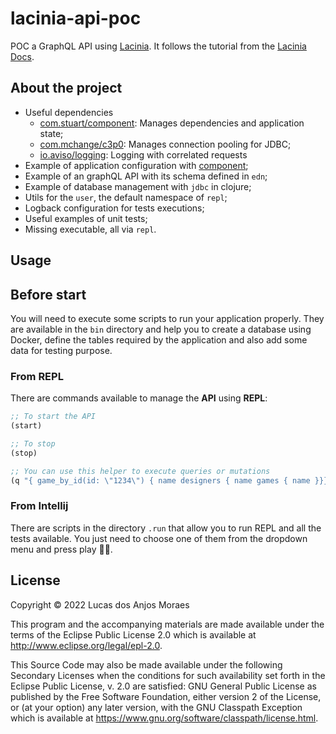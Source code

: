 # lacinia-api-poc

POC a GraphQL API using [Lacinia](https://github.com/walmartlabs/lacinia). It follows the tutorial from the [Lacinia Docs](https://lacinia.readthedocs.io/en/latest/tutorial/index.html).

## About the project

- Useful dependencies
  - [com.stuart/component](https://github.com/stuartsierra/component): Manages dependencies and application state;
  - [com.mchange/c3p0](https://github.com/bostonaholic/clojure.jdbc-c3p0): Manages connection pooling for JDBC;
  - [io.aviso/logging](https://github.com/AvisoNovate/logging): Logging with correlated requests
- Example of application configuration with [component](https://github.com/stuartsierra/component);
- Example of an graphQL API with its schema defined in `edn`;
- Example of database management with `jdbc` in clojure;
- Utils for the `user`, the  default namespace of `repl`;
- Logback configuration for tests executions;
- Useful examples of unit tests;
- Missing executable, all via `repl`.

## Usage

## Before start

You will need to execute some scripts to run your application properly. They are available in the `bin` directory and help
you to create a database using Docker, define the tables required by the application and also add some data for testing purpose.

### From REPL

There are commands available to manage the **API** using **REPL**:
```clj
;; To start the API
(start)

;; To stop
(stop)

;; You can use this helper to execute queries or mutations
(q "{ game_by_id(id: \"1234\") { name designers { name games { name }}}}")
```

### From Intellij

There are scripts in the directory `.run` that allow you to run REPL and all the tests available. You just need to choose 
one of them from the dropdown menu and press play 🛀🏽.

## License

Copyright © 2022 Lucas dos Anjos Moraes

This program and the accompanying materials are made available under the
terms of the Eclipse Public License 2.0 which is available at
http://www.eclipse.org/legal/epl-2.0.

This Source Code may also be made available under the following Secondary
Licenses when the conditions for such availability set forth in the Eclipse
Public License, v. 2.0 are satisfied: GNU General Public License as published by
the Free Software Foundation, either version 2 of the License, or (at your
option) any later version, with the GNU Classpath Exception which is available
at https://www.gnu.org/software/classpath/license.html.
